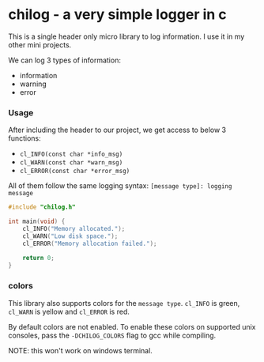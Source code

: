 # chilog - a very simple logger in c
This is a single header only micro library to log information. I use it in my other mini projects. 

We can log 3 types of information:
- information
- warning
- error

### Usage
After including the header to our project, we get access to below 3 functions:
- `cl_INFO(const char *info_msg)`
- `cl_WARN(const char *warn_msg)`
- `cl_ERROR(const char *error_msg)`

All of them follow the same logging syntax: `[message type]: logging message`

```c
#include "chilog.h"

int main(void) {
    cl_INFO("Memory allocated.");
    cl_WARN("Low disk space.");
    cl_ERROR("Memory allocation failed.");
    
    return 0;
}
```

### colors
This library also supports colors for the `message type`. `cl_INFO` is green, `cl_WARN` is yellow and `cl_ERROR` is red. 

By default colors are not enabled. To enable these colors on supported unix consoles, pass the `-DCHILOG_COLORS` flag to gcc while compiling. 

NOTE: this won't work on windows terminal. 
